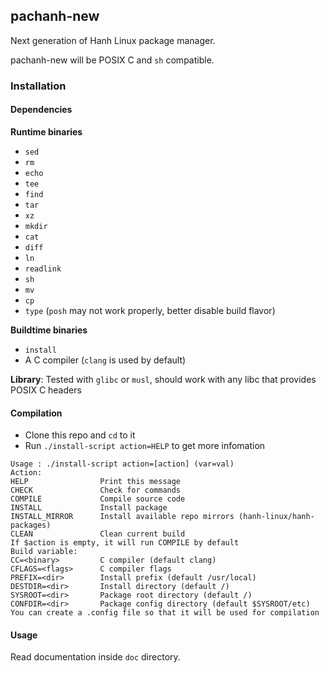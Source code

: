## pachanh-new
Next generation of Hanh Linux package manager. 

pachanh-new will be POSIX C and `sh` compatible.
### Installation
#### Dependencies
**Runtime binaries**
- `sed`
- `rm`
- `echo`
- `tee`
- `find`
- `tar`
- `xz`
- `mkdir`
- `cat`
- `diff`
- `ln`
- `readlink`
- `sh` 
- `mv`
- `cp`
- `type` (`posh` may not work properly, better disable build flavor)

**Buildtime binaries**
- `install`
- A C compiler (`clang` is used by default)

**Library**: Tested with `glibc` or `musl`, should work with any libc that provides POSIX C headers
#### Compilation
- Clone this repo and `cd` to it
- Run `./install-script action=HELP` to get more infomation 
```
Usage : ./install-script action=[action] (var=val)
Action:
HELP                Print this message
CHECK               Check for commands
COMPILE             Compile source code
INSTALL             Install package
INSTALL_MIRROR      Install available repo mirrors (hanh-linux/hanh-packages)
CLEAN               Clean current build
If $action is empty, it will run COMPILE by default
Build variable:
CC=<binary>         C compiler (default clang)
CFLAGS=<flags>      C compiler flags 
PREFIX=<dir>        Install prefix (default /usr/local)
DESTDIR=<dir>       Install directory (default /)
SYSROOT=<dir>       Package root directory (default /)
CONFDIR=<dir>       Package config directory (default $SYSROOT/etc)
You can create a .config file so that it will be used for compilation
```
#### Usage
Read documentation inside `doc` directory.
